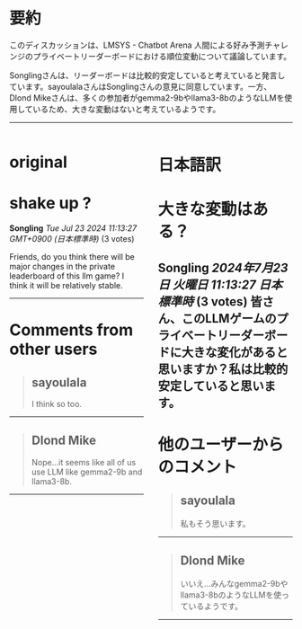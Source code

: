 # 要約 
このディスカッションは、LMSYS - Chatbot Arena 人間による好み予測チャレンジのプライベートリーダーボードにおける順位変動について議論しています。

Songlingさんは、リーダーボードは比較的安定していると考えていると発言しています。sayoulalaさんはSonglingさんの意見に同意しています。一方、Dlond Mikeさんは、多くの参加者がgemma2-9bやllama3-8bのようなLLMを使用しているため、大きな変動はないと考えているようです。 


---


<style>
.column-left{
  float: left;
  width: 47.5%;
  text-align: left;
}
.column-right{
  float: right;
  width: 47.5%;
  text-align: left;
}
.column-one{
  float: left;
  width: 100%;
  text-align: left;
}
</style>


<div class="column-left">

# original

# shake up ?

**Songling** *Tue Jul 23 2024 11:13:27 GMT+0900 (日本標準時)* (3 votes)

Friends, do you think there will be major changes in the private leaderboard of this llm game? I think it will be relatively stable.



---

 # Comments from other users

> ## sayoulala
> 
> I think so too.
> 
> 
> 


---

> ## Dlond Mike
> 
> Nope…it seems like all of us use LLM like gemma2-9b and llama3-8b.
> 
> 
> 


---



</div>
<div class="column-right">

# 日本語訳

# 大きな変動はある？
**Songling** *2024年7月23日 火曜日 11:13:27 日本標準時* (3 votes)
皆さん、このLLMゲームのプライベートリーダーボードに大きな変化があると思いますか？私は比較的安定していると思います。
---
# 他のユーザーからのコメント
> ## sayoulala
> 
>私もそう思います。
> 
> 
> 
---
> ## Dlond Mike
> 
> いいえ…みんなgemma2-9bやllama3-8bのようなLLMを使っているようです。
> 
> 
> 
--- 



</div>